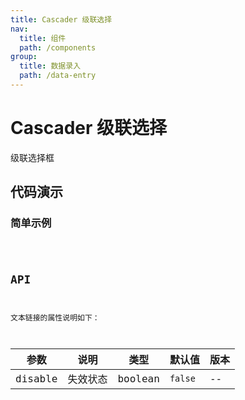 ```yaml
---
title: Cascader 级联选择
nav:
  title: 组件
  path: /components
group:
  title: 数据录入
  path: /data-entry
---
```


# Cascader 级联选择

级联选择框

## 代码演示

### 简单示例

<code src="./demo/simple.tsx" />

## API

文本链接的属性说明如下：

| 参数    | 说明     | 类型    | 默认值  | 版本 |
| ------- | -------- | ------- | ------- | ---- |
| disable | 失效状态 | boolean | `false` | --   |
